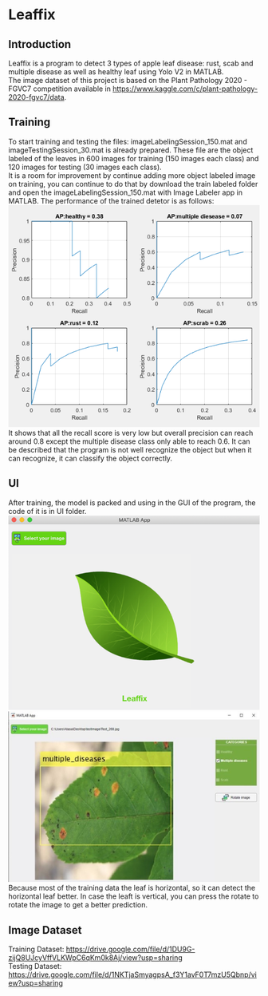 # Leaffix 
## Introduction
Leaffix is a program to detect 3 types of apple leaf disease: rust, scab and multiple disease as well as healthy leaf using Yolo V2 in MATLAB.</br>
The image dataset of this project is based on the Plant Pathology 2020 - FGVC7 competition available in https://www.kaggle.com/c/plant-pathology-2020-fgvc7/data.
## Training
To start training and testing the files: imageLabelingSession_150.mat and imageTestingSession_30.mat is already prepared. These file are the object labeled of the leaves in 600 images for training (150 images each class) and  120 images for testing (30 images each class).</br>
It is a room for improvement by continue adding more object labeled image on training, you can continue to do that by download the train labeled folder and open the imageLabelingSession_150.mat with Image Labeler app in MATLAB.
The performance of the trained detetor is as follows:</br>
![trained detector performance](https://github.com/neumotngayem/Leaffix/blob/main/performance.png?raw=true)</br>
It shows that all the recall score is very low but overall precision can reach around 0.8 except the multiple disease class only able to reach 0.6. It can be described that the program is not well recognize the object but when it can recognize, it can classify the object correctly.
## UI
After training, the model is packed and using in the GUI of the program, the code of it is in UI folder.
</br>
![Leaffix Main UI](https://github.com/neumotngayem/Leaffix/blob/main/mainui.png?raw=true)
</br>
![Leaffix Detection UI](https://github.com/neumotngayem/Leaffix/blob/main/multiple_diseases.jpg?raw=true)
</br>
Because most of the training data the leaf is horizontal, so it can detect the horizontal leaf better. In case the leaft is vertical, you can press the rotate to rotate the image to get a better prediction.
## Image Dataset
Training Dataset: https://drive.google.com/file/d/1DU9G-zijQ8UJcyVffVLKWpC6qKm0k8Aj/view?usp=sharing</br>
Testing Dataset: https://drive.google.com/file/d/1NKTjaSmyagpsA_f3Y1avF0T7mzU5Qbnp/view?usp=sharing
